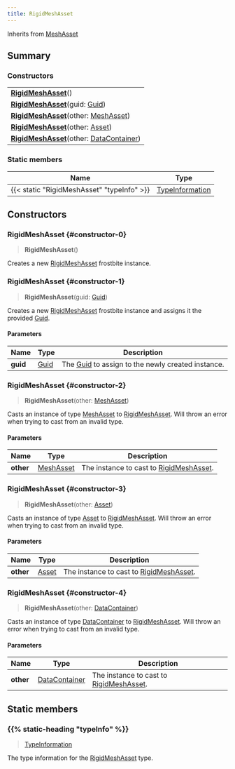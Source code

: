 ```yaml
---
title: RigidMeshAsset
---
```


Inherits from 
[MeshAsset](/vext/ref/fb/meshasset)

## Summary
### Constructors
| |
| ----------- |
| **[RigidMeshAsset](#constructor-0)**() |
| **[RigidMeshAsset](#constructor-1)**(guid: [Guid](/vext/ref/shared/class/guid)) |
| **[RigidMeshAsset](#constructor-2)**(other: [MeshAsset](/vext/ref/fb/meshasset)) |
| **[RigidMeshAsset](#constructor-3)**(other: [Asset](/vext/ref/fb/asset)) |
| **[RigidMeshAsset](#constructor-4)**(other: [DataContainer](/vext/ref/shared/class/datacontainer)) |

### Static members
| Name | Type |
| ---- | ---- |
| {{< static "RigidMeshAsset" "typeInfo" >}} | [TypeInformation](/vext/ref/shared/class/typeinformation) |

## Constructors
### RigidMeshAsset {#constructor-0}
> **RigidMeshAsset**()

Creates a new [RigidMeshAsset](/vext/ref/fb/rigidmeshasset) frostbite instance.

### RigidMeshAsset {#constructor-1}
> **RigidMeshAsset**(guid: [Guid](/vext/ref/shared/class/guid))

Creates a new [RigidMeshAsset](/vext/ref/fb/rigidmeshasset) frostbite instance and assigns it the provided [Guid](/vext/ref/shared/class/guid).

#### Parameters
| Name | Type | Description |
| ---- | ---- | ----------- |
| **guid** | [Guid](/vext/ref/shared/class/guid) | The [Guid](/vext/ref/shared/class/guid) to assign to the newly created instance. |

### RigidMeshAsset {#constructor-2}
> **RigidMeshAsset**(other: [MeshAsset](/vext/ref/fb/meshasset))

Casts an instance of type [MeshAsset](/vext/ref/fb/meshasset) to [RigidMeshAsset](/vext/ref/fb/rigidmeshasset). Will throw an error when trying to cast from an invalid type.

#### Parameters
| Name | Type | Description |
| ---- | ---- | ----------- |
| **other** | [MeshAsset](/vext/ref/fb/meshasset) | The instance to cast to [RigidMeshAsset](/vext/ref/fb/rigidmeshasset). |

### RigidMeshAsset {#constructor-3}
> **RigidMeshAsset**(other: [Asset](/vext/ref/fb/asset))

Casts an instance of type [Asset](/vext/ref/fb/asset) to [RigidMeshAsset](/vext/ref/fb/rigidmeshasset). Will throw an error when trying to cast from an invalid type.

#### Parameters
| Name | Type | Description |
| ---- | ---- | ----------- |
| **other** | [Asset](/vext/ref/fb/asset) | The instance to cast to [RigidMeshAsset](/vext/ref/fb/rigidmeshasset). |

### RigidMeshAsset {#constructor-4}
> **RigidMeshAsset**(other: [DataContainer](/vext/ref/shared/class/datacontainer))

Casts an instance of type [DataContainer](/vext/ref/shared/class/datacontainer) to [RigidMeshAsset](/vext/ref/fb/rigidmeshasset). Will throw an error when trying to cast from an invalid type.

#### Parameters
| Name | Type | Description |
| ---- | ---- | ----------- |
| **other** | [DataContainer](/vext/ref/shared/class/datacontainer) | The instance to cast to [RigidMeshAsset](/vext/ref/fb/rigidmeshasset). |

## Static members
### {{% static-heading "typeInfo" %}}
> [TypeInformation](/vext/ref/shared/class/typeinformation)

The type information for the [RigidMeshAsset](/vext/ref/fb/rigidmeshasset) type.


